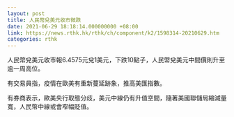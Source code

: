 ```yaml
---
layout: post
title: 人民幣兌美元收市微跌
date: 2021-06-29 18:18:14.000000000 +08:00
link: https://news.rthk.hk/rthk/ch/component/k2/1598314-20210629.htm
categories: rthk
---
```


人民幣兌美元收市報6.4575元兌1美元，下跌10點子，人民幣兌美元中間價則升至逾一周高位。

有交易員指，疫情在歐美有重新蔓延跡象，推高美匯指數。

有券商表示，歐美央行取態分歧，美元中線仍有升值空間，隨著美國聯儲局縮減量寬，人民幣中線或會窄幅貶值。

